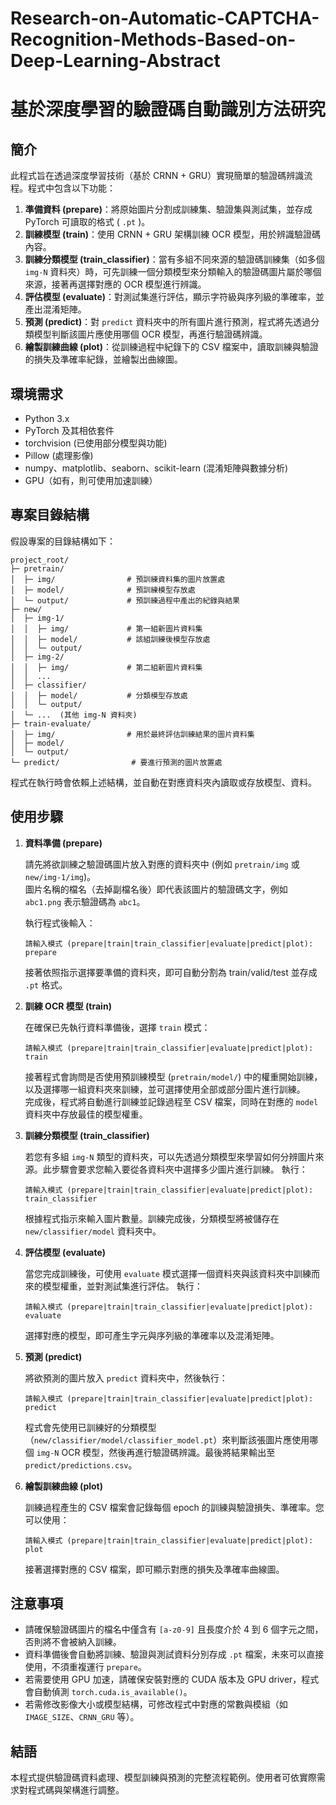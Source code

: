 # Research-on-Automatic-CAPTCHA-Recognition-Methods-Based-on-Deep-Learning-Abstract

# 基於深度學習的驗證碼自動識別方法研究

## 簡介

此程式旨在透過深度學習技術（基於 CRNN + GRU）實現簡單的驗證碼辨識流程。程式中包含以下功能：

1. **準備資料 (prepare)**：將原始圖片分割成訓練集、驗證集與測試集，並存成 PyTorch 可讀取的格式 ( `.pt` )。
2. **訓練模型 (train)**：使用 CRNN + GRU 架構訓練 OCR 模型，用於辨識驗證碼內容。
3. **訓練分類模型 (train_classifier)**：當有多組不同來源的驗證碼訓練集（如多個 `img-N` 資料夾）時，可先訓練一個分類模型來分類輸入的驗證碼圖片屬於哪個來源，接著再選擇對應的 OCR 模型進行辨識。
4. **評估模型 (evaluate)**：對測試集進行評估，顯示字符級與序列級的準確率，並產出混淆矩陣。
5. **預測 (predict)**：對 `predict` 資料夾中的所有圖片進行預測，程式將先透過分類模型判斷該圖片應使用哪個 OCR 模型，再進行驗證碼辨識。
6. **繪製訓練曲線 (plot)**：從訓練過程中紀錄下的 CSV 檔案中，讀取訓練與驗證的損失及準確率紀錄，並繪製出曲線圖。

## 環境需求

- Python 3.x
- PyTorch 及其相依套件
- torchvision (已使用部分模型與功能)
- Pillow (處理影像)
- numpy、matplotlib、seaborn、scikit-learn (混淆矩陣與數據分析)
- GPU（如有，則可使用加速訓練）

## 專案目錄結構

假設專案的目錄結構如下：

```
project_root/
├─ pretrain/
│  ├─ img/                # 預訓練資料集的圖片放置處
│  ├─ model/              # 預訓練模型存放處
│  └─ output/             # 預訓練過程中產出的紀錄與結果
├─ new/
│  ├─ img-1/
│  │  ├─ img/             # 第一組新圖片資料集
│  │  ├─ model/           # 該組訓練後模型存放處
│  │  └─ output/
│  ├─ img-2/
│  │  ├─ img/             # 第二組新圖片資料集
│  │  ...
│  ├─ classifier/         
│  │  ├─ model/           # 分類模型存放處
│  │  └─ output/
│  └─ ...  (其他 img-N 資料夾)
├─ train-evaluate/
│  ├─ img/                # 用於最終評估訓練結果的圖片資料集
│  ├─ model/
│  └─ output/
└─ predict/                # 要進行預測的圖片放置處
```

程式在執行時會依賴上述結構，並自動在對應資料夾內讀取或存放模型、資料。

## 使用步驟

1. **資料準備 (prepare)**

   請先將欲訓練之驗證碼圖片放入對應的資料夾中 (例如 `pretrain/img` 或 `new/img-1/img`)。  
   圖片名稱的檔名（去掉副檔名後）即代表該圖片的驗證碼文字，例如 `abc1.png` 表示驗證碼為 `abc1`。

   執行程式後輸入：
   ```
   請輸入模式 (prepare|train|train_classifier|evaluate|predict|plot): prepare
   ```
   接著依照指示選擇要準備的資料夾，即可自動分割為 train/valid/test 並存成 `.pt` 格式。

2. **訓練 OCR 模型 (train)**

   在確保已先執行資料準備後，選擇 `train` 模式：
   ```
   請輸入模式 (prepare|train|train_classifier|evaluate|predict|plot): train
   ```
   接著程式會詢問是否使用預訓練模型 (`pretrain/model/`) 中的權重開始訓練，以及選擇哪一組資料夾來訓練，並可選擇使用全部或部分圖片進行訓練。  
   完成後，程式將自動進行訓練並記錄過程至 CSV 檔案，同時在對應的 `model` 資料夾中存放最佳的模型權重。

3. **訓練分類模型 (train_classifier)**

   若您有多組 `img-N` 類型的資料夾，可以先透過分類模型來學習如何分辨圖片來源。此步驟會要求您輸入要從各資料夾中選擇多少圖片進行訓練。
   執行：
   ```
   請輸入模式 (prepare|train|train_classifier|evaluate|predict|plot): train_classifier
   ```
   根據程式指示來輸入圖片數量。訓練完成後，分類模型將被儲存在 `new/classifier/model` 資料夾中。

4. **評估模型 (evaluate)**

   當您完成訓練後，可使用 `evaluate` 模式選擇一個資料夾與該資料夾中訓練而來的模型權重，並對測試集進行評估。
   執行：
   ```
   請輸入模式 (prepare|train|train_classifier|evaluate|predict|plot): evaluate
   ```
   選擇對應的模型，即可產生字元與序列級的準確率以及混淆矩陣。

5. **預測 (predict)**

   將欲預測的圖片放入 `predict` 資料夾中，然後執行：
   ```
   請輸入模式 (prepare|train|train_classifier|evaluate|predict|plot): predict
   ```
   程式會先使用已訓練好的分類模型（`new/classifier/model/classifier_model.pt`）來判斷該張圖片應使用哪個 `img-N` OCR 模型，然後再進行驗證碼辨識。最後將結果輸出至 `predict/predictions.csv`。

6. **繪製訓練曲線 (plot)**

   訓練過程產生的 CSV 檔案會記錄每個 epoch 的訓練與驗證損失、準確率。您可以使用：
   ```
   請輸入模式 (prepare|train|train_classifier|evaluate|predict|plot): plot
   ```
   接著選擇對應的 CSV 檔案，即可顯示對應的損失及準確率曲線圖。

## 注意事項

- 請確保驗證碼圖片的檔名中僅含有 `[a-z0-9]` 且長度介於 4 到 6 個字元之間，否則將不會被納入訓練。
- 資料準備後會自動將訓練、驗證與測試資料分別存成 `.pt` 檔案，未來可以直接使用，不須重複運行 `prepare`。
- 若需要使用 GPU 加速，請確保安裝對應的 CUDA 版本及 GPU driver，程式會自動偵測 `torch.cuda.is_available()`。
- 若需修改影像大小或模型結構，可修改程式中對應的常數與模組（如 `IMAGE_SIZE`、`CRNN_GRU` 等）。

## 結語

本程式提供驗證碼資料處理、模型訓練與預測的完整流程範例。使用者可依實際需求對程式碼與架構進行調整。
